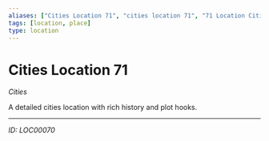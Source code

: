 ```yaml
---
aliases: ["Cities Location 71", "cities location 71", "71 Location Cities"]
tags: [location, place]
type: location
---
```


# Cities Location 71

*Cities*

A detailed cities location with rich history and plot hooks.

---
*ID: LOC00070*